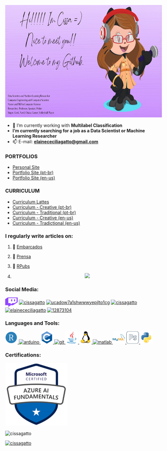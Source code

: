<p align="center"><img src="https://github.com/cissagatto/cissagatto/blob/main/capa-git-2023.png" width="640" height="360"/> </a>

- 🔭 I’m currently working with **Multilabel Classification**
- **I’m currently searching for a job as a Data Scientist or Machine Learning Researcher**  
- 📫 E-mail: **elainececiliagatto@gmail.com**

### PORTFOLIOS
- [Personal Site](https://sites.google.com/view/cissagatto)
- [Portfolio Site (pt-br)](https://sites.google.com/view/elaine-cecilia-gatto-pt-br)
- [Portfolio Site (en-us)](https://sites.google.com/view/elaine-cecilia-gatto-en-us)

### CURRICULUM
- [Curriculum Lattes](http://lattes.cnpq.br/8559022477811603)
- [Curriculum - Creative (pt-br)](https://www.dropbox.com/scl/fi/cqxe97n9ypv22zhi5mn34/Curr-culo-Elaine-PtBr-Canva.pdf?rlkey=uue2hxdhwzv682flp1zu29xbu&dl=0)
- [Curriculum - Traditional (pt-br)](https://www.dropbox.com/scl/fi/kgne6rbwnuo24vbpuxiwv/Curriculum-Elaine-PtBr-Traditional.pdf?rlkey=as3qkkklhc0m2bn55h2snhw9e&dl=0)
- [Curriculum - Creative (en-us)](https://www.dropbox.com/scl/fi/zgw6ue32y45a194xsn9s9/Curriculo-Elaine-EnUS-Canva.pdf?rlkey=9md985a2mwl9vr7zb0k244p53&dl=0)
- [Curriculum - Tradictional (en-us)](https://www.dropbox.com/scl/fi/gv2jetnawfathimur2ba6/Curriculum-Elaine-EnUs-Traditional.pdf?rlkey=6e89p0vth6qi1f6sbgrjjd8rm&dl=0)
  
### I regularly write articles on:
1. 📝 [Embarcados](https://www.embarcados.com.br/author/cissa/)
2. 📝 [Prensa](https://prensa.li/@cissa.gatto/)
3. 📝 [RPubs](https://rpubs.com/cissagatto)

4. <p align="center"><img src="https://github.com/cissagatto/cissagatto/blob/main/quem-%C3%A9-cissa.png width="640" height="360"/> </a>


<!-- ### Blogs posts --> 
<!-- BLOG-POST-LIST:START -->
<!-- BLOG-POST-LIST:END -->

<h3 align="left">Social Media:</h3>
<p align="left">
<a href="https://www.twitch.tv/cissagatto" target="blank"><img align="center" src="https://github.com/cissagatto/cissagatto/blob/main/878px-Twitch_Glitch_Logo_Purple.svg.png" alt="cissagatto" height="30" width="40" /></a>
<a href="https://twitter.com/cissagatto" target="blank"><img align="center" src="https://raw.githubusercontent.com/rahuldkjain/github-profile-readme-generator/master/src/images/icons/Social/twitter.svg" alt="cissagatto" height="30" width="40" /></a>
<a href="https://www.youtube.com/cissagatto" target="blank"><img align="center" src="https://raw.githubusercontent.com/rahuldkjain/github-profile-readme-generator/master/src/images/icons/Social/youtube.svg" alt="ucadow7a1shwwwyepjlto1cg" height="30" width="40" /></a>
<a href="https://instagram.com/cissagatto" target="blank"><img align="center" src="https://raw.githubusercontent.com/rahuldkjain/github-profile-readme-generator/master/src/images/icons/Social/instagram.svg" alt="cissagatto" height="30" width="40" /></a>
<a href="https://linkedin.com/in/elainececiliagatto" target="blank"><img align="center" src="https://raw.githubusercontent.com/rahuldkjain/github-profile-readme-generator/master/src/images/icons/Social/linked-in-alt.svg" alt="elainececiliagatto" height="30" width="40" /></a>
<a href="https://stackoverflow.com/users/12873104" target="blank"><img align="center" src="https://raw.githubusercontent.com/rahuldkjain/github-profile-readme-generator/master/src/images/icons/Social/stack-overflow.svg" alt="12873104" height="30" width="40" /></a>



<h3 align="left">Languages and Tools:</h3>
<p align="left"> <a href="https://www.rstudio.com/" target="_blank"> <img src="https://github.com/cissagatto/cissagatto/blob/main/rstudio_104598.png" width="40" height="40"/> </a> 
<a href="https://www.arduino.cc/" target="_blank"> <img src="https://cdn.worldvectorlogo.com/logos/arduino-1.svg" alt="arduino" width="40" height="40"/> </a> 
<a href="https://www.cprogramming.com/" target="_blank"> <img src="https://raw.githubusercontent.com/devicons/devicon/master/icons/c/c-original.svg" alt="c" width="40" height="40"/> </a> 
<a href="https://git-scm.com/" target="_blank"> <img src="https://www.vectorlogo.zone/logos/git-scm/git-scm-icon.svg" alt="git" width="40" height="40"/> </a> 
<a href="https://www.java.com" target="_blank"> <img src="https://raw.githubusercontent.com/devicons/devicon/master/icons/java/java-original.svg" alt="java" width="40" height="40"/> </a> 
<a href="https://www.linux.org/" target="_blank"> <img src="https://raw.githubusercontent.com/devicons/devicon/master/icons/linux/linux-original.svg" alt="linux" width="40" height="40"/> </a> 
<a href="https://www.mathworks.com/" target="_blank"> <img src="https://upload.wikimedia.org/wikipedia/commons/2/21/Matlab_Logo.png" alt="matlab" width="40" height="40"/> </a> <a href="https://www.mysql.com/" target="_blank"> <img src="https://raw.githubusercontent.com/devicons/devicon/master/icons/mysql/mysql-original-wordmark.svg" alt="mysql" width="40" height="40"/> </a> 
<a href="https://www.photoshop.com/en" target="_blank"> <img src="https://raw.githubusercontent.com/devicons/devicon/master/icons/photoshop/photoshop-line.svg" alt="photoshop" width="40" height="40"/> </a> 
<a href="https://www.python.org" target="_blank"> <img src="https://raw.githubusercontent.com/devicons/devicon/master/icons/python/python-original.svg" alt="python" width="40" height="40"/> </a> </p>


<h3 align="left">Certifications:</h3>
<img src="https://github.com/cissagatto/cissagatto/blob/main/azure-ai-fundamentals-600x600.png" width="200" height="200"/> </a> 


  
<p align="left"> <img src="https://komarev.com/ghpvc/?username=cissagatto&label=Profile%20views&theme=onedark&color=0e75b6&style=flat" alt="cissagatto" /> </p>

<p align="left"> <a href="https://github.com/ryo-ma/github-profile-trophy&theme=onedark"><img src="https://github-profile-trophy.vercel.app/?username=cissagatto" alt="cissagatto" /></a> </p>

